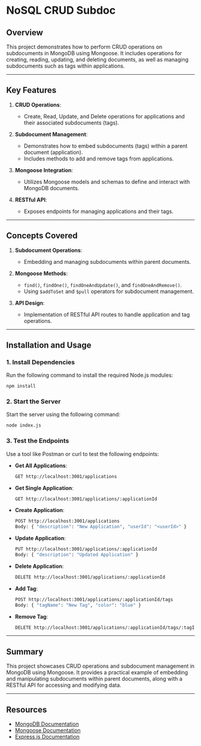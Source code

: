 # NoSQL CRUD Subdoc

## Overview

This project demonstrates how to perform CRUD operations on subdocuments in MongoDB using Mongoose. It includes operations for creating, reading, updating, and deleting documents, as well as managing subdocuments such as tags within applications.

---

## Key Features

1. **CRUD Operations**:

   - Create, Read, Update, and Delete operations for applications and their associated subdocuments (tags).

2. **Subdocument Management**:

   - Demonstrates how to embed subdocuments (tags) within a parent document (application).
   - Includes methods to add and remove tags from applications.

3. **Mongoose Integration**:

   - Utilizes Mongoose models and schemas to define and interact with MongoDB documents.

4. **RESTful API**:
   - Exposes endpoints for managing applications and their tags.

---

## Concepts Covered

1. **Subdocument Operations**:

   - Embedding and managing subdocuments within parent documents.

2. **Mongoose Methods**:

   - `find()`, `findOne()`, `findOneAndUpdate()`, and `findOneAndRemove()`.
   - Using `$addToSet` and `$pull` operators for subdocument management.

3. **API Design**:
   - Implementation of RESTful API routes to handle application and tag operations.

---

## Installation and Usage

### **1. Install Dependencies**

Run the following command to install the required Node.js modules:

```bash
npm install
```

### **2. Start the Server**

Start the server using the following command:

```bash
node index.js
```

### **3. Test the Endpoints**

Use a tool like Postman or curl to test the following endpoints:

- **Get All Applications**:

  ```bash
  GET http://localhost:3001/applications
  ```

- **Get Single Application**:

  ```bash
  GET http://localhost:3001/applications/:applicationId
  ```

- **Create Application**:

  ```bash
  POST http://localhost:3001/applications
  Body: { "description": "New Application", "userId": "<userId>" }
  ```

- **Update Application**:

  ```bash
  PUT http://localhost:3001/applications/:applicationId
  Body: { "description": "Updated Application" }
  ```

- **Delete Application**:

  ```bash
  DELETE http://localhost:3001/applications/:applicationId
  ```

- **Add Tag**:

  ```bash
  POST http://localhost:3001/applications/:applicationId/tags
  Body: { "tagName": "New Tag", "color": "blue" }
  ```

- **Remove Tag**:
  ```bash
  DELETE http://localhost:3001/applications/:applicationId/tags/:tagId
  ```

---

## Summary

This project showcases CRUD operations and subdocument management in MongoDB using Mongoose. It provides a practical example of embedding and manipulating subdocuments within parent documents, along with a RESTful API for accessing and modifying data.

---

## Resources

- [MongoDB Documentation](https://www.mongodb.com/docs/)
- [Mongoose Documentation](https://mongoosejs.com/docs/)
- [Express.js Documentation](https://expressjs.com/)
